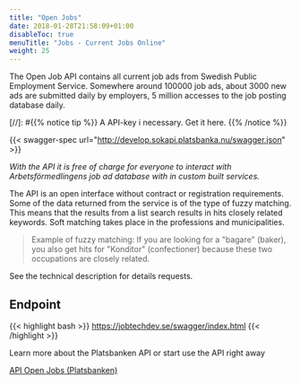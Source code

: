 ```yaml
---
title: "Open Jobs"
date: 2018-01-28T21:58:09+01:00
disableToc: true
menuTitle: "Jobs - Current Jobs Online"
weight: 25
---
```


The Open Job API contains all current job ads from Swedish Public Employment Service. Somewhere around 100000 job ads, about 3000 new ads are submitted daily by employers, 5 million accesses to the job posting database daily.

[//]: #{{% notice tip %}}
A API-key i necessary. Get it here.
{{% /notice %}}

<!--
{{< oai-spec url="http://develop.sokapi.platsbanka.nu/swagger.json" api_key="special-key" >}}
-->

{{< swagger-spec url="http://develop.sokapi.platsbanka.nu/swagger.json" >}}

*With the API it is free of charge for everyone to interact with Arbetsförmedlingens job ad database with in custom built services.*

The API is an open interface without contract or registration requirements. Some of the data returned from the service is of the type of fuzzy matching.
This means that the results from a list search results in hits closely related keywords. Soft matching takes place in the professions and municipalities.

>Example of fuzzy matching:
If you are looking for a "bagare" (baker), you also get hits for "Konditor" (confectioner) because these two occupations are closely related.

See the technical description for details requests.

## Endpoint
{{< highlight bash >}}
https://jobtechdev.se/swagger/index.html
{{< /highlight >}}


Learn more about the Platsbanken API or start use the API right away

[API Open Jobs (Platsbanken)](/swagger/index.html)



